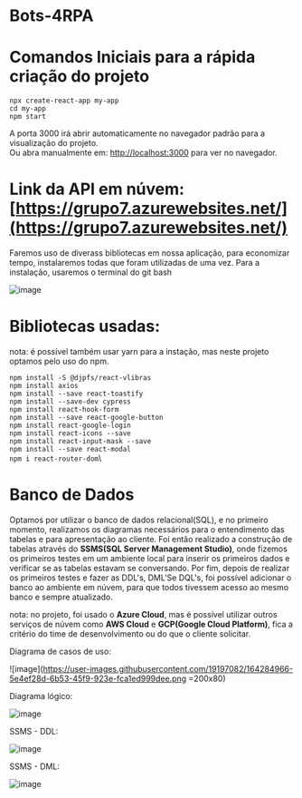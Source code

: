 # Bots-4RPA

# Comandos Iniciais para a rápida criação do projeto

`npx create-react-app my-app`\
`cd my-app`\
`npm start`

A porta 3000 irá abrir automaticamente no navegador padrão para a visualização do projeto.\
Ou abra manualmente em: [http://localhost:3000](http://localhost:3000) para ver no navegador.

# Link da API em núvem: [https://grupo7.azurewebsites.net/](https://grupo7.azurewebsites.net/)

Faremos uso de diverass bibliotecas em nossa aplicação, para economizar tempo, instalaremos todas que foram utilizadas de uma vez.
Para a instalação, usaremos o terminal do git bash

![image](https://user-images.githubusercontent.com/19197082/163263666-eee02f74-aa58-4a39-83f2-4454a6dc6abb.png)

# Bibliotecas usadas:
nota: é possível também usar yarn para a instação, mas neste projeto optamos pelo uso do npm.

`npm install -S @djpfs/react-vlibras`\
`npm install axios`\
`npm install --save react-toastify`\
`npm install --save-dev cypress`\
`npm install react-hook-form`\
`npm install --save react-google-button`\
`npm install react-google-login`\
`npm install react-icons --save`\
`npm install react-input-mask --save`\
`npm install --save react-modal`\
`npm i react-router-dom`\

# Banco de Dados
Optamos por utilizar o banco de dados relacional(SQL), e no primeiro momento, realizamos os diagramas necessários para o entendimento das tabelas e para apresentação ao cliente. Foi então realizado a construção de tabelas através do **SSMS(SQL Server Management Studio)**, onde fizemos os primeiros testes em um ambiente local para inserir os primeiros dados e verificar se as tabelas estavam se conversando. Por fim, depois de realizar os primeiros testes e fazer as DDL's, DML'Se DQL's, foi possível adicionar o banco ao ambiente em núvem, para que todos tivessem acesso ao mesmo banco e sempre atualizado.

nota: no projeto, foi usado o **Azure Cloud**, mas é possível utilizar outros serviços de núvem como **AWS Cloud** e **GCP(Google Cloud Platform)**, fica a critério do time de desenvolvimento ou do que o cliente solicitar.

Diagrama de casos de uso:

![image](https://user-images.githubusercontent.com/19197082/164284966-5e4ef28d-6b53-45f9-923e-fca1ed999dee.png =200x80)

Diagrama lógico:

![image](https://user-images.githubusercontent.com/19197082/164285099-b5d7f398-e739-417a-ab70-7892aa560234.png)

SSMS - DDL: 

![image](https://user-images.githubusercontent.com/19197082/164286909-dcae2d3f-02e7-4ce0-8932-600524ce41c7.png)

SSMS - DML:

![image](https://user-images.githubusercontent.com/19197082/164286656-709bca4d-bae7-49e4-b328-d9e380bb557d.png)
